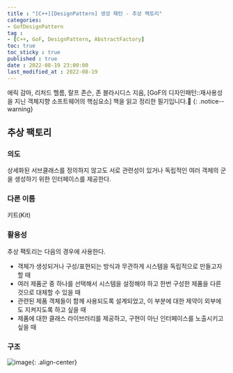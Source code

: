 ```yaml
---
title : "[C++][DesignPattern] 생성 패턴 - 추상 팩토리"
categories:
- GofDesignPattern
tag :
- [C++, GoF, DesignPattern, AbstractFactory]
toc: true
toc_sticky : true
published : true
date : 2022-08-19 23:00:00
last_modified_at : 2022-08-19
---
```










에릭 감마, 리처드 헬름, 랄프 존슨, 존 블라시디스 지음, [GoF의 디자인패턴::재사용성을 지닌 객체지향 소프트웨어의 핵심요소] 책을 읽고 정리한 필기입니다.📢
{: .notice--warning}





## 추상 팩토리

### 의도

상세화된 서브클래스를 정의하지 않고도 서로 관련성이 있거나 독립적인 여러 객체의 군을 생성하기 위한 인터페이스를 제공한다.



### 다른 이름

키트(Kit)



### 활용성

추상 팩토리는 다음의 경우에 사용한다.

- 객체가 생성되거나 구성/표현되는 방식과 무관하게 시스템을 독립적으로 만들고자 할 때
- 여러 제품군 중 하나를 선택해서 시스템을 설정해야 하고 한번 구성한 제품을 다른 것으로 대체할 수 있을 때
- 관련된 제품 객체들이 함께 사용되도록 설계되었고, 이 부분에 대한 제약이 외부에도 지켜지도록 하고 싶을 때
- 제품에 대한 클래스 라이브러리를 제공하고, 구현이 아닌 인터페이스를 노출시키고 싶을 때



### 구조

![image](https://user-images.githubusercontent.com/13410737/185437997-75c1f8e4-c87a-4a19-b918-513aebbb1a15.png){: .align-center}
